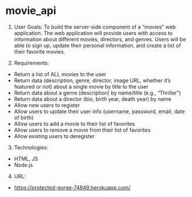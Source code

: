 # movie_api
 
1. User Goals: To build the server-side component of a “movies” web application. The web application will provide users with access to information about different
movies, directors, and genres. Users will be able to sign up, update their personal information, and create a list of their favorite movies.

2. Requirements:
- Return a list of ALL movies to the user
- Return data (description, genre, director, image URL, whether it’s featured or not) about a
single movie by title to the user
- Return data about a genre (description) by name/title (e.g., “Thriller”)
- Return data about a director (bio, birth year, death year) by name
- Allow new users to register
- Allow users to update their user info (username, password, email, date of birth)
- Allow users to add a movie to their list of favorites
- Allow users to remove a movie from their list of favorites
- Allow existing users to deregister

3. Technologies:
- HTML, JS
- Node.js

4. URL:
- https://protected-gorge-74849.herokuapp.com/
